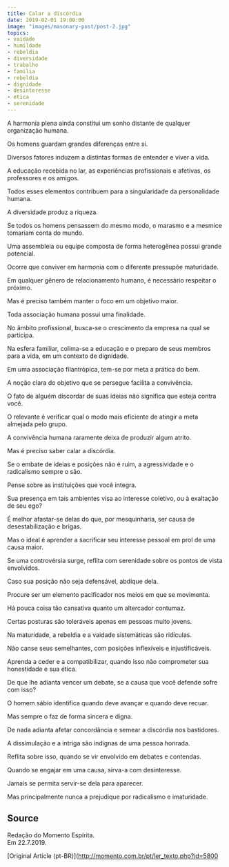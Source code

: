 ```yaml
---
title: Calar a discórdia
date: 2019-02-01 19:00:00
image: "images/masonary-post/post-2.jpg"
topics: 
- vaidade
- humildade
- rebeldia
- diversidade
- trabalho
- familia
- rebeldia
- dignidade
- desinteresse
- etica
- serenidade
---
```


A harmonia plena ainda constitui um sonho distante de qualquer organização
humana.

Os homens guardam grandes diferenças entre si.

Diversos fatores induzem a distintas formas de entender e viver a vida.

A educação recebida no lar, as experiências profissionais e afetivas, os
professores e os amigos.

Todos esses elementos contribuem para a singularidade da personalidade humana.

A diversidade produz a riqueza.

Se todos os homens pensassem do mesmo modo, o marasmo e a mesmice tomariam
conta do mundo.

Uma assembleia ou equipe composta de forma heterogênea possui grande potencial.

Ocorre que conviver em harmonia com o diferente pressupõe maturidade.

Em qualquer gênero de relacionamento humano, é necessário respeitar o próximo.

Mas é preciso também manter o foco em um objetivo maior.

Toda associação humana possui uma finalidade.

No âmbito profissional, busca-se o crescimento da empresa na qual se participa.

Na esfera familiar, colima-se a educação e o preparo de seus membros para a
vida, em um contexto de dignidade.

Em uma associação filantrópica, tem-se por meta a prática do bem.

A noção clara do objetivo que se persegue facilita a convivência.

O fato de alguém discordar de suas ideias não significa que esteja contra você.

O relevante é verificar qual o modo mais eficiente de atingir a meta almejada
pelo grupo.

A convivência humana raramente deixa de produzir algum atrito.

Mas é preciso saber calar a discórdia.

Se o embate de ideias e posições não é ruim, a agressividade e o radicalismo
sempre o são.

Pense sobre as instituições que você integra.

Sua presença em tais ambientes visa ao interesse coletivo, ou à exaltação de
seu ego?

É melhor afastar-se delas do que, por mesquinharia, ser causa de
desestabilização e brigas.

Mas o ideal é aprender a sacrificar seu interesse pessoal em prol de uma causa
maior.

Se uma controvérsia surge, reflita com serenidade sobre os pontos de vista
envolvidos.

Caso sua posição não seja defensável, abdique dela.

Procure ser um elemento pacificador nos meios em que se movimenta.

Há pouca coisa tão cansativa quanto um altercador contumaz.

Certas posturas são toleráveis apenas em pessoas muito jovens.

Na maturidade, a rebeldia e a vaidade sistemáticas são ridículas.

Não canse seus semelhantes, com posições inflexíveis e injustificáveis.

Aprenda a ceder e a compatibilizar, quando isso não comprometer sua honestidade
e sua ética.

De que lhe adianta vencer um debate, se a causa que você defende sofre com
isso?

O homem sábio identifica quando deve avançar e quando deve recuar.

Mas sempre o faz de forma sincera e digna.

De nada adianta afetar concordância e semear a discórdia nos bastidores.

A dissimulação e a intriga são indignas de uma pessoa honrada.

Reflita sobre isso, quando se vir envolvido em debates e contendas.

Quando se engajar em uma causa, sirva-a com desinteresse.

Jamais se permita servir-se dela para aparecer.

Mas principalmente nunca a prejudique por radicalismo e imaturidade.

## Source
Redação do Momento Espírita.  
Em 22.7.2019.

 


[Original Article (pt-BR)](http://momento.com.br/pt/ler_texto.php?id=5800
